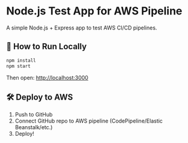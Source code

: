 # Node.js Test App for AWS Pipeline

A simple Node.js + Express app to test AWS CI/CD pipelines.

## 🚀 How to Run Locally
```bash
npm install
npm start
```

Then open: [http://localhost:3000](http://localhost:3000)

## 🛠 Deploy to AWS
1. Push to GitHub
2. Connect GitHub repo to AWS pipeline (CodePipeline/Elastic Beanstalk/etc.)
3. Deploy!
